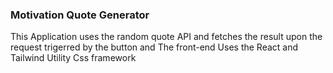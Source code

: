 ### Motivation Quote Generator 
 This Application uses the random quote API and fetches the result upon the request trigerred by the button and The front-end Uses the React and Tailwind Utility Css framework


